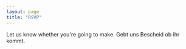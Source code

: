 ```yaml
---
layout: page
title: "RSVP"
---
```


Let us know whether you're going to make. Gebt uns Bescheid ob ihr kommt.

<script type="text/javascript" src="https://form.jotform.com/jsform/220115855356353"></script>